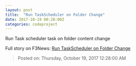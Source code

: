 ```yaml
---
layout: post
title:  "Run TaskScheduler on Folder Change"
date: 2017-10-19 00:28:00Z
categories: codeproject
---
```


Run Task scheduler task on folder content change


Full story on F3News: [Run TaskScheduler on Folder Change](http://www.f3nws.com/n/cn4eHG)

> Posted on: Thursday, October 19, 2017 12:28:00 AM
